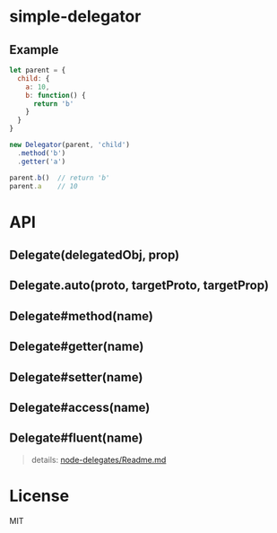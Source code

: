 # simple-delegator


## Example

```js
let parent = {
  child: {
    a: 10,
    b: function() {
      return 'b'
    }
  }
}

new Delegator(parent, 'child')
  .method('b')
  .getter('a')

parent.b()  // return 'b'
parent.a    // 10
```

# API

## Delegate(delegatedObj, prop)

## Delegate.auto(proto, targetProto, targetProp)

## Delegate#method(name)

## Delegate#getter(name)

## Delegate#setter(name)

## Delegate#access(name)

## Delegate#fluent(name)

> details:     [node-delegates/Readme.md](https://github.com/tj/node-delegates/blob/master/Readme.md)
# License

  MIT